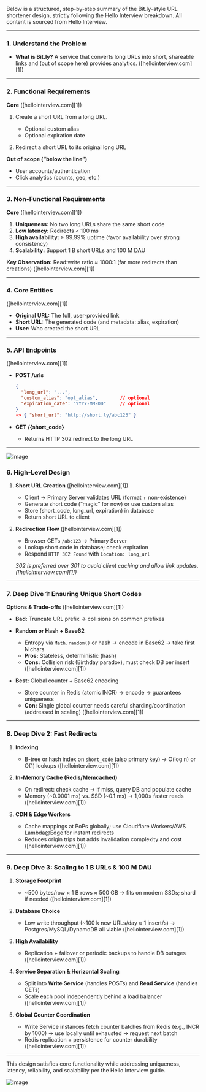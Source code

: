 Below is a structured, step-by-step summary of the Bit.ly–style URL shortener design, strictly following the Hello Interview breakdown. All content is sourced from Hello Interview.

---

### 1. Understand the Problem

* **What is Bit.ly?** A service that converts long URLs into short, shareable links and (out of scope here) provides analytics. ([hellointerview.com][1])

---

### 2. Functional Requirements

**Core** ([hellointerview.com][1])

1. Create a short URL from a long URL.

   * Optional custom alias
   * Optional expiration date
2. Redirect a short URL to its original long URL

**Out of scope (“below the line”)**

* User accounts/authentication
* Click analytics (counts, geo, etc.)

---

### 3. Non-Functional Requirements

**Core** ([hellointerview.com][1])

1. **Uniqueness:** No two long URLs share the same short code
2. **Low latency:** Redirects < 100 ms
3. **High availability:** ≥ 99.99% uptime (favor availability over strong consistency)
4. **Scalability:** Support 1 B short URLs and 100 M DAU

**Key Observation:** Read\:write ratio ≈ 1000:1 (far more redirects than creations) ([hellointerview.com][1])

---

### 4. Core Entities

([hellointerview.com][1])

* **Original URL:** The full, user-provided link
* **Short URL:** The generated code (and metadata: alias, expiration)
* **User:** Who created the short URL

---

### 5. API Endpoints

([hellointerview.com][1])

* **POST /urls**

  ```json
  {
    "long_url": "...",
    "custom_alias": "opt_alias",        // optional
    "expiration_date": "YYYY-MM-DD"     // optional
  }
  -> { "short_url": "http://short.ly/abc123" }
  ```
* **GET /{short\_code}**

  * Returns HTTP 302 redirect to the long URL

---


![image](https://github.com/user-attachments/assets/d8c8ef5b-e556-42a1-8072-c497d6da6007)

### 6. High-Level Design

1. **Short URL Creation** ([hellointerview.com][1])

   * Client → Primary Server validates URL (format + non-existence)
   * Generate short code (“magic” for now) or use custom alias
   * Store (short\_code, long\_url, expiration) in database
   * Return short URL to client

2. **Redirection Flow** ([hellointerview.com][1])

   * Browser GETs `/abc123` → Primary Server
   * Lookup short code in database; check expiration
   * Respond `HTTP 302 Found` with `Location: long_url`

   *302 is preferred over 301 to avoid client caching and allow link updates.([hellointerview.com][1])*

---

### 7. Deep Dive 1: Ensuring Unique Short Codes

**Options & Trade-offs** ([hellointerview.com][1])

* **Bad:** Truncate URL prefix → collisions on common prefixes
* **Random or Hash + Base62**

  * Entropy via `Math.random()` or hash → encode in Base62 → take first N chars
  * **Pros:** Stateless, deterministic (hash)
  * **Cons:** Collision risk (Birthday paradox), must check DB per insert ([hellointerview.com][1])
* **Best:** Global counter + Base62 encoding

  * Store counter in Redis (atomic INCR) → encode → guarantees uniqueness
  * **Con:** Single global counter needs careful sharding/coordination (addressed in scaling) ([hellointerview.com][1])

---

### 8. Deep Dive 2: Fast Redirects

1. **Indexing**

   * B-tree or hash index on `short_code` (also primary key) → O(log n) or O(1) lookups ([hellointerview.com][1])
2. **In-Memory Cache (Redis/Memcached)**

   * On redirect: check cache → if miss, query DB and populate cache
   * Memory (\~0.0001 ms) vs. SSD (\~0.1 ms) → 1,000× faster reads ([hellointerview.com][1])
3. **CDN & Edge Workers**

   * Cache mappings at PoPs globally; use Cloudflare Workers/AWS Lambda\@Edge for instant redirects
   * Reduces origin trips but adds invalidation complexity and cost ([hellointerview.com][1])

---

### 9. Deep Dive 3: Scaling to 1 B URLs & 100 M DAU

1. **Storage Footprint**

   * \~500 bytes/row × 1 B rows ≈ 500 GB → fits on modern SSDs; shard if needed ([hellointerview.com][1])
2. **Database Choice**

   * Low write throughput (\~100 k new URLs/day ≈ 1 insert/s) → Postgres/MySQL/DynamoDB all viable ([hellointerview.com][1])
3. **High Availability**

   * Replication + failover or periodic backups to handle DB outages ([hellointerview.com][1])
4. **Service Separation & Horizontal Scaling**

   * Split into **Write Service** (handles POSTs) and **Read Service** (handles GETs)
   * Scale each pool independently behind a load balancer ([hellointerview.com][1])
5. **Global Counter Coordination**

   * Write Service instances fetch counter batches from Redis (e.g., INCR by 1000) → use locally until exhausted → request next batch
   * Redis replication + persistence for counter durability ([hellointerview.com][1])

---

This design satisfies core functionality while addressing uniqueness, latency, reliability, and scalability per the Hello Interview guide.



![image](https://github.com/user-attachments/assets/d8c8ef5b-e556-42a1-8072-c497d6da6007)
